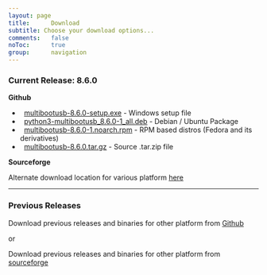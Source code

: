 ```yaml
---
layout: page
title:      Download
subtitle: Choose your download options...
comments:	false
noToc:		true
group: 		navigation
---
```


### Current Release: 8.6.0

**Github**


- <span class="fa fa-2x fa-windows"></span>&nbsp; [multibootusb-8.6.0-setup.exe](https://github.com/mbusb/multibootusb/releases/download/v8.6.0/multibootusb-8.6.0-setup.exe) - Windows setup file
- <span class="fa fa-2x fa-linux"></span>&nbsp; [python3-multibootusb_8.6.0-1_all.deb](https://github.com/mbusb/multibootusb/releases/download/v8.6.0/python3-multibootusb_8.6.0-1_all.deb) - Debian / Ubuntu Package
- <span class="fa fa-2x fa-linux"></span>&nbsp; [multibootusb-8.6.0-1.noarch.rpm](https://github.com/mbusb/multibootusb/releases/download/v8.6.0/multibootusb-8.6.0-1.noarch.rpm) - RPM based distros (Fedora and its derivatives)
- <span class="fa fa-2x fa-file-zip-o"></span>&nbsp; [multibootusb-8.6.0.tar.gz](https://github.com/mbusb/multibootusb/archive/v8.6.0.tar.gz) - Source .tar.zip file

**Sourceforge**

Alternate download location for various platform [here](https://sourceforge.net/projects/multibootusb/files/8.6.0/)

___

### Previous Releases

Download previous releases and binaries for other platform from [Github](https://github.com/mbusb/multibootusb/releases)

or

Download previous releases and binaries for other platform from [sourceforge](https://sourceforge.net/projects/multibootusb/files/?source=navbar)
